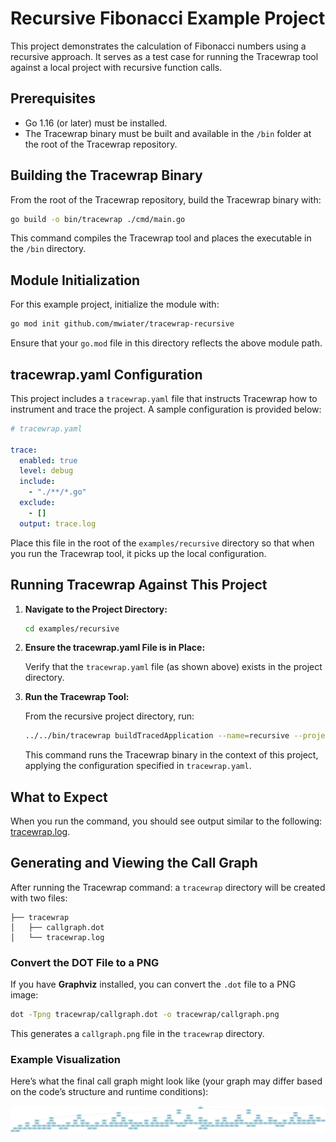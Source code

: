 # Recursive Fibonacci Example Project

This project demonstrates the calculation of Fibonacci numbers using a recursive approach. It serves as a test case for running the Tracewrap tool against a local project with recursive function calls.

## Prerequisites

- Go 1.16 (or later) must be installed.
- The Tracewrap binary must be built and available in the `/bin` folder at the root of the Tracewrap repository.

## Building the Tracewrap Binary

From the root of the Tracewrap repository, build the Tracewrap binary with:

```bash
go build -o bin/tracewrap ./cmd/main.go
```

This command compiles the Tracewrap tool and places the executable in the `/bin` directory.

## Module Initialization

For this example project, initialize the module with:

```bash
go mod init github.com/mwiater/tracewrap-recursive
```

Ensure that your `go.mod` file in this directory reflects the above module path.

## tracewrap.yaml Configuration

This project includes a `tracewrap.yaml` file that instructs Tracewrap how to instrument and trace the project. A sample configuration is provided below:

```yaml
# tracewrap.yaml

trace:
  enabled: true
  level: debug
  include:
    - "./**/*.go"
  exclude:
    - []
  output: trace.log
```

Place this file in the root of the `examples/recursive` directory so that when you run the Tracewrap tool, it picks up the local configuration.

## Running Tracewrap Against This Project

1. **Navigate to the Project Directory:**

   ```bash
   cd examples/recursive
   ```

2. **Ensure the tracewrap.yaml File is in Place:**

   Verify that the `tracewrap.yaml` file (as shown above) exists in the project directory.

3. **Run the Tracewrap Tool:**

   From the recursive project directory, run:

   ```bash
   ../../bin/tracewrap buildTracedApplication --name=recursive --project . --config tracewrap.yaml
   ```

   This command runs the Tracewrap binary in the context of this project, applying the configuration specified in `tracewrap.yaml`.

## What to Expect

When you run the command, you should see output similar to the following: [tracewrap.log](tracewrap/tracewrap.log).

## Generating and Viewing the Call Graph

After running the Tracewrap command: a `tracewrap` directory will be created with two files:

```
├── tracewrap
│   ├── callgraph.dot
│   └── tracewrap.log
```

### Convert the DOT File to a PNG

If you have **Graphviz** installed, you can convert the `.dot` file to a PNG image:

```bash
dot -Tpng tracewrap/callgraph.dot -o tracewrap/callgraph.png
```

This generates a `callgraph.png` file in the `tracewrap` directory.

### Example Visualization

Here’s what the final call graph might look like (your graph may differ based on the code’s structure and runtime conditions):

![Call Graph](tracewrap/callgraph.png)
